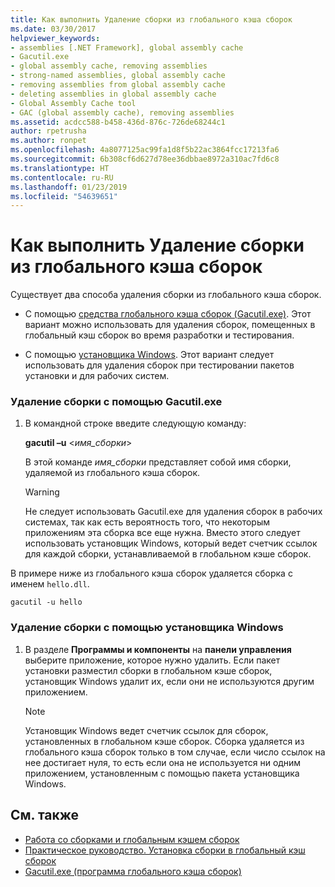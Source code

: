 ```yaml
---
title: Как выполнить Удаление сборки из глобального кэша сборок
ms.date: 03/30/2017
helpviewer_keywords:
- assemblies [.NET Framework], global assembly cache
- Gacutil.exe
- global assembly cache, removing assemblies
- strong-named assemblies, global assembly cache
- removing assemblies from global assembly cache
- deleting assemblies in global assembly cache
- Global Assembly Cache tool
- GAC (global assembly cache), removing assemblies
ms.assetid: acdcc588-b458-436d-876c-726de68244c1
author: rpetrusha
ms.author: ronpet
ms.openlocfilehash: 4a8077125ac99fa1d8f5b22ac3864fcc17213fa6
ms.sourcegitcommit: 6b308cf6d627d78ee36dbbae8972a310ac7fd6c8
ms.translationtype: HT
ms.contentlocale: ru-RU
ms.lasthandoff: 01/23/2019
ms.locfileid: "54639651"
---
```

# <a name="how-to-remove-an-assembly-from-the-global-assembly-cache"></a>Как выполнить Удаление сборки из глобального кэша сборок
Существует два способа удаления сборки из глобального кэша сборок.  
  
-   С помощью [средства глобального кэша сборок (Gacutil.exe)](../../../docs/framework/tools/gacutil-exe-gac-tool.md). Этот вариант можно использовать для удаления сборок, помещенных в глобальный кэш сборок во время разработки и тестирования.  
  
-   С помощью [установщика Windows](/windows/desktop/Msi/windows-installer-portal). Этот вариант следует использовать для удаления сборок при тестировании пакетов установки и для рабочих систем.  
  
### <a name="removing-an-assembly-with-gacutilexe"></a>Удаление сборки с помощью Gacutil.exe  
  
1.  В командной строке введите следующую команду:  
  
     **gacutil –u** \<*имя_сборки*>  
  
     В этой команде *имя_сборки* представляет собой имя сборки, удаляемой из глобального кэша сборок.  
  
    > [!WARNING]
    >  Не следует использовать Gacutil.exe для удаления сборок в рабочих системах, так как есть вероятность того, что некоторым приложениям эта сборка все еще нужна. Вместо этого следует использовать установщик Windows, который ведет счетчик ссылок для каждой сборки, устанавливаемой в глобальном кэше сборок.  
  
 В примере ниже из глобального кэша сборок удаляется сборка с именем `hello.dll`.  
  
```  
gacutil -u hello  
```  
  
### <a name="removing-an-assembly-with-windows-installer"></a>Удаление сборки с помощью установщика Windows  
  
1.  В разделе **Программы и компоненты** на **панели управления** выберите приложение, которое нужно удалить. Если пакет установки разместил сборки в глобальном кэше сборок, установщик Windows удалит их, если они не используются другим приложением.  
  
    > [!NOTE]
    >  Установщик Windows ведет счетчик ссылок для сборок, установленных в глобальном кэше сборок. Сборка удаляется из глобального кэша сборок только в том случае, если число ссылок на нее достигает нуля, то есть если она не используется ни одним приложением, установленным с помощью пакета установщика Windows.  
  
## <a name="see-also"></a>См. также
- [Работа со сборками и глобальным кэшем сборок](../../../docs/framework/app-domains/working-with-assemblies-and-the-gac.md)
- [Практическое руководство. Установка сборки в глобальный кэш сборок](../../../docs/framework/app-domains/how-to-install-an-assembly-into-the-gac.md)
- [Gacutil.exe (программа глобального кэша сборок)](../../../docs/framework/tools/gacutil-exe-gac-tool.md)
